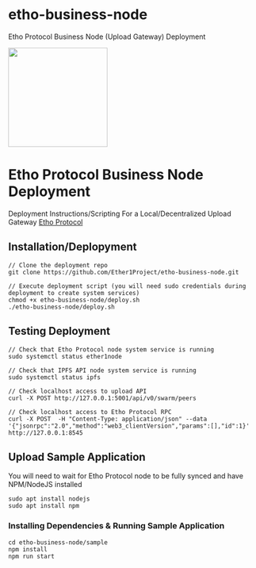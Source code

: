 # etho-business-node
Etho Protocol Business Node (Upload Gateway) Deployment

<div class="bg-gray-dark">
<img src="https://github.com/Ether1Project/Ether-1-Branding/raw/master/PNG%20Logos/ethoProtocolBlack.png" width="200" />
</div>

# Etho Protocol Business Node Deployment

Deployment Instructions/Scripting For a Local/Decentralized Upload Gateway [Etho Protocol](https://ethoprotocol.com)

## Installation/Deplopyment
```
// Clone the deployment repo
git clone https://github.com/Ether1Project/etho-business-node.git

// Execute deployment script (you will need sudo credentials during deployment to create system services)
chmod +x etho-business-node/deploy.sh
./etho-business-node/deploy.sh
```

## Testing Deployment
```
// Check that Etho Protocol node system service is running
sudo systemctl status ether1node

// Check that IPFS API node system service is running
sudo systemctl status ipfs

// Check localhost access to upload API
curl -X POST http://127.0.0.1:5001/api/v0/swarm/peers

// Check localhost access to Etho Protocol RPC
curl -X POST  -H "Content-Type: application/json" --data '{"jsonrpc":"2.0","method":"web3_clientVersion","params":[],"id":1}' http://127.0.0.1:8545
```

## Upload Sample Application 
You will need to wait for Etho Protocol node to be fully synced and have NPM/NodeJS installed
```
sudo apt install nodejs
sudo apt install npm
```
### Installing Dependencies & Running Sample Application
```
cd etho-business-node/sample
npm install
npm run start
```
